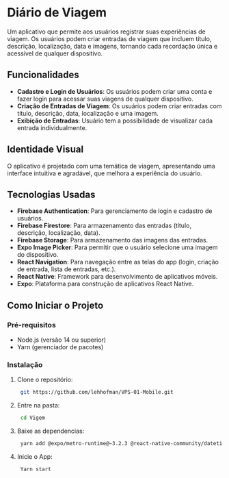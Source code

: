 # Diário de Viagem

Um aplicativo que permite aos usuários registrar suas experiências de viagem. Os usuários podem criar entradas de viagem que incluem título, descrição, localização, data e imagens, tornando cada recordação única e acessível de qualquer dispositivo.

## Funcionalidades

- **Cadastro e Login de Usuários**: Os usuários podem criar uma conta e fazer login para acessar suas viagens de qualquer dispositivo.
- **Criação de Entradas de Viagem**: Os usuários podem criar entradas com título, descrição, data, localização e uma imagem.
- **Exibição de Entradas**: Usuário tem a possibilidade de visualizar cada entrada individualmente.

## Identidade Visual

O aplicativo é projetado com uma temática de viagem, apresentando uma interface intuitiva e agradável, que melhora a experiência do usuário.

## Tecnologias Usadas

- **Firebase Authentication**: Para gerenciamento de login e cadastro de usuários.
- **Firebase Firestore**: Para armazenamento das entradas (título, descrição, localização, data).
- **Firebase Storage**: Para armazenamento das imagens das entradas.
- **Expo Image Picker**: Para permitir que o usuário selecione uma imagem do dispositivo.
- **React Navigation**: Para navegação entre as telas do app (login, criação de entrada, lista de entradas, etc.).
- **React Native**: Framework para desenvolvimento de aplicativos móveis.
- **Expo**: Plataforma para construção de aplicativos React Native.

## Como Iniciar o Projeto

### Pré-requisitos

- Node.js (versão 14 ou superior)
- Yarn (gerenciador de pacotes)

### Instalação

1. Clone o repositório:

   ```bash
    git https://github.com/lehhofman/VPS-01-Mobile.git
   
   ```
2. Entre na pasta: 
    ```bash
     cd Vigem
   
    ```
3. Baixe as dependencias: 
    ```bash
     yarn add @expo/metro-runtime@~3.2.3 @react-native-community/datetimepicker@^8.2.0 @react-navigation/native@^6.1.18 @react-navigation/stack@^6.4.1 expo@~51.0.28 expo-image-picker@^15.0.7 expo-status-bar@~1.12.1 firebase@^11.0.1 react@18.2.0 react-dom@18.2.0 react-native@0.74.5 react-native-image-picker@^7.1.2 react-native-safe-area-context@^4.14.0 react-native-web@~0.19.10

   
    ```
4. Inicie o App: 
    ```bash
     Yarn start
   
    ```
